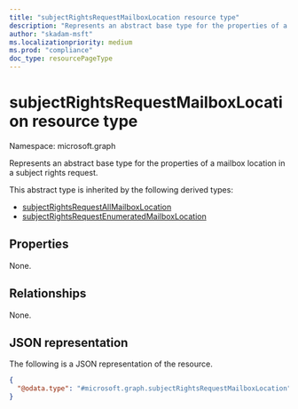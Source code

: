 ```yaml
---
title: "subjectRightsRequestMailboxLocation resource type"
description: "Represents an abstract base type for the properties of a mailbox location in a subject rights request."
author: "skadam-msft"
ms.localizationpriority: medium
ms.prod: "compliance"
doc_type: resourcePageType
---
```


# subjectRightsRequestMailboxLocation resource type

Namespace: microsoft.graph

Represents an abstract base type for the properties of a mailbox location in a subject rights request.

This abstract type is inherited by the following derived types:
- [subjectRightsRequestAllMailboxLocation](../resources/subjectrightsrequestallmailboxlocation.md)
- [subjectRightsRequestEnumeratedMailboxLocation](../resources/subjectrightsrequestenumeratedmailboxlocation.md)

## Properties
None.

## Relationships
None.

## JSON representation
The following is a JSON representation of the resource.
<!-- {
  "blockType": "resource",
  "@odata.type": "microsoft.graph.subjectRightsRequestMailboxLocation"
}
-->
``` json
{
  "@odata.type": "#microsoft.graph.subjectRightsRequestMailboxLocation"
}
```

